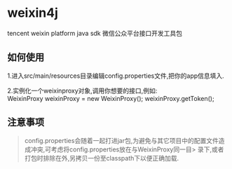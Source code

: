 weixin4j
========

tencent weixin platform java sdk 微信公众平台接口开发工具包

如何使用
--------

1.进入src/main/resources目录编辑config.properties文件,把你的app信息填入.</br>

2.实例化一个weixinproxy对象,调用你想要的接口,例如:</br>
        WeixinProxy weixinProxy = new WeixinProxy();
        weixinProxy.getToken();


注意事项
--------
> config.properties会随着一起打进jar包,为避免与其它项目中的配置文件造成冲突,可考虑将config.properties放在与WeixinProxy同一目> 录下,或者打包时排除在外,另拷贝一份至classpath下以便正确加载.
